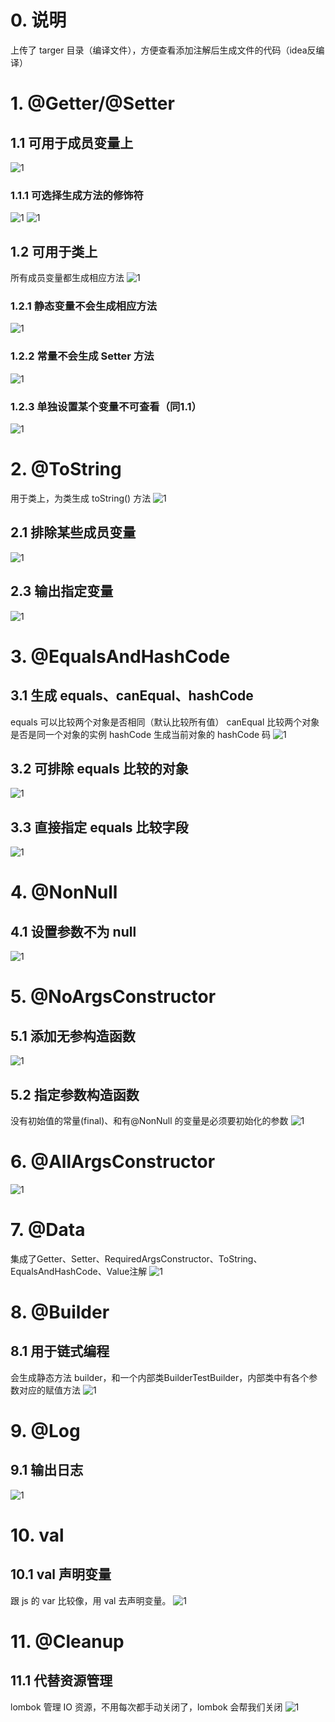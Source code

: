 # 0. 说明
上传了 targer 目录（编译文件），方便查看添加注解后生成文件的代码（idea反编译）
# 1. @Getter/@Setter
## 1.1 可用于成员变量上
![1](README.assets/e12c18a3.png)
### 1.1.1 可选择生成方法的修饰符
![1](README.assets/47ffb355.png)
![1](README.assets/572f3f29.png)

## 1.2 可用于类上
所有成员变量都生成相应方法
![1](README.assets/073aec88.png)
### 1.2.1 静态变量不会生成相应方法
![1](README.assets/617d7161.png)
### 1.2.2 常量不会生成 Setter 方法
![1](README.assets/91d0f29d.png)
### 1.2.3 单独设置某个变量不可查看（同1.1）
![1](README.assets/95c94b3b.png)

# 2. @ToString
用于类上，为类生成 toString() 方法
![1](README.assets/fa598a7c.png)
## 2.1 排除某些成员变量
![1](README.assets/2d198588.png)
## 2.3 输出指定变量
![1](README.assets/55e563c8.png)

# 3. @EqualsAndHashCode
## 3.1 生成 equals、canEqual、hashCode
equals 可以比较两个对象是否相同（默认比较所有值）
canEqual 比较两个对象是否是同一个对象的实例
hashCode 生成当前对象的 hashCode 码
![1](README.assets/4a9feb69.png)
## 3.2 可排除 equals 比较的对象
![1](README.assets/98eb4073.png)
## 3.3 直接指定 equals 比较字段
![1](README.assets/25d126be.png)

# 4. @NonNull
## 4.1 设置参数不为 null
![1](README.assets/da5aff9e.png)

# 5. @NoArgsConstructor
## 5.1 添加无参构造函数
![1](README.assets/1e07a92c.png)
## 5.2 指定参数构造函数
没有初始值的常量(final)、和有@NonNull 的变量是必须要初始化的参数 
![1](README.assets/e4ffc5fe.png)
# 6. @AllArgsConstructor
![1](README.assets/f8a32034.png)
# 7. @Data
集成了Getter、Setter、RequiredArgsConstructor、ToString、EqualsAndHashCode、Value注解
![1](README.assets/47dcf085.png)

# 8. @Builder
## 8.1 用于链式编程
会生成静态方法 builder，和一个内部类BuilderTestBuilder，内部类中有各个参数对应的赋值方法
![1](README.assets/6ee60091.png)

# 9. @Log
## 9.1 输出日志
![1](README.assets/e31c4e3a.png)

# 10. val
## 10.1 val 声明变量
跟 js 的 var 比较像，用 val 去声明变量。
![1](README.assets/53a32740.png)

# 11. @Cleanup
## 11.1 代替资源管理
lombok 管理 IO 资源，不用每次都手动关闭了，lombok 会帮我们关闭
![1](README.assets/04672187.png)
